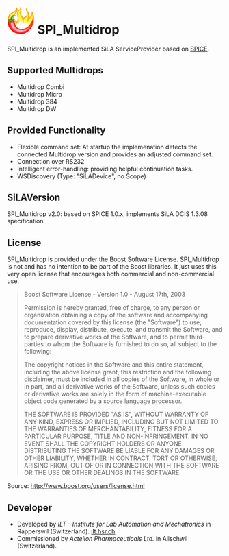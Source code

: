 # ![SPICE Logo](/SPICE_064.png) SPI_Multidrop

SPI_Multidrop is an implemented SiLA ServiceProvider based on [SPICE](https://github.com/LukasMuellerILT/SPICE).

## Supported Multidrops
* Multidrop Combi
* Multidrop Micro
* Multidrop 384
* Multidrop DW

## Provided Functionality
* Flexible command set: At startup the implemenation detects the connected Multidrop version and provides an adjusted command set.
* Connection over RS232
* Intelligent error-handling: providing helpful continuation tasks.
* WSDiscovery (Type: "SiLADevice", no Scope)

## SiLAVersion
SPI_Multidrop v2.0: based on SPICE 1.0.x, implements SiLA DCIS 1.3.08 specification

## License
SPI_Multidrop is provided under the Boost Software License. SPI_Multidrop is not and has no intention to be part of the Boost
libraries. It just uses this very open license that encourages both commercial and non-commercial use.

> Boost Software License - Version 1.0 - August 17th, 2003
>
> Permission is hereby granted, free of charge, to any person or organization
> obtaining a copy of the software and accompanying documentation covered by
> this license (the "Software") to use, reproduce, display, distribute,
> execute, and transmit the Software, and to prepare derivative works of the
> Software, and to permit third-parties to whom the Software is furnished to
> do so, all subject to the following:
>
> The copyright notices in the Software and this entire statement, including
> the above license grant, this restriction and the following disclaimer,
> must be included in all copies of the Software, in whole or in part, and
> all derivative works of the Software, unless such copies or derivative
> works are solely in the form of machine-executable object code generated by
> a source language processor.
>
> THE SOFTWARE IS PROVIDED "AS IS", WITHOUT WARRANTY OF ANY KIND, EXPRESS OR
> IMPLIED, INCLUDING BUT NOT LIMITED TO THE WARRANTIES OF MERCHANTABILITY,
> FITNESS FOR A PARTICULAR PURPOSE, TITLE AND NON-INFRINGEMENT. IN NO EVENT
> SHALL THE COPYRIGHT HOLDERS OR ANYONE DISTRIBUTING THE SOFTWARE BE LIABLE
> FOR ANY DAMAGES OR OTHER LIABILITY, WHETHER IN CONTRACT, TORT OR OTHERWISE,
> ARISING FROM, OUT OF OR IN CONNECTION WITH THE SOFTWARE OR THE USE OR OTHER
> DEALINGS IN THE SOFTWARE.

Source: http://www.boost.org/users/license.html

## Developer
* Developed by *ILT - Institute for Lab Automation and Mechatronics* in Rapperswil (Switzerland). [ilt.hsr.ch](ilt.hsr.ch)
* Commissioned by *Actelion Pharmaceuticals Ltd.* in Allschwil (Switzerland).